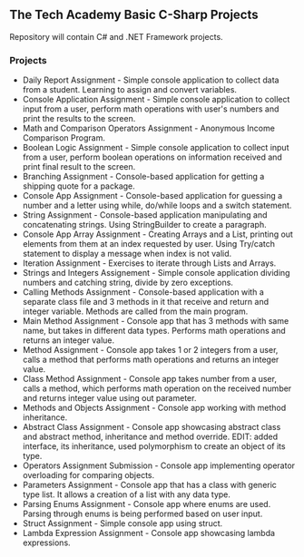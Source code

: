 ## The Tech Academy Basic C-Sharp Projects
 
Repository will contain C# and .NET Framework projects.

### Projects
* Daily Report Assignment - Simple console application to collect data from a student. Learning to assign and convert variables.
* Console Application Assignment - Simple console application to collect input from a user, perform math operations with user's numbers and print the results to the screen.
* Math and Comparison Operators Assignment - Anonymous Income Comparison Program.
* Boolean Logic Assignment - Simple console application to collect input from a user, perform boolean operations on information received and print final result to the screen.
* Branching Assignment - Console-based application for getting a shipping quote for a package.
* Console App Assignment - Console-based application for guessing a number and a letter using while, do/while loops and a switch statement.
* String Assignment - Console-based application manipulating and concatenating strings. Using StringBuilder to create a paragraph.
* Console App Array Assignment - Creating Arrays and a List, printing out elements from them at an index requested by user. Using Try/catch statement to display a message when index is not valid.
* Iteration Assignment - Exercises to iterate through Lists and Arrays.
* Strings and Integers Assignement - Simple console application dividing numbers and catching string, divide by zero exceptions.
* Calling Methods Assignment - Console-based application with a separate class file and 3 methods in it that receive and return and integer variable. Methods are called from the main program.
* Main Method Assignment - Console app that has 3 methods with same name, but takes in different data types. Performs math operations and returns an integer value.
* Method Assignment - Console app takes 1 or 2 integers from a user, calls a method that performs math operations and returns an integer value.
* Class Method Assignment - Console app takes  number from a user, calls a method, which performs math operation on the received number and returns integer value using out parameter.
* Methods and Objects Assignment - Console app working with method inheritance.
* Abstract Class Assignment - Console app showcasing abstract class and abstract method, inheritance and method override. EDIT: added interface, its inheritance, used polymorphism to create an object of its type.
* Operators Assignment Submission - Console app implementing operator overloading for comparing objects.
* Parameters Assignment - Console app that has a class with generic type list. It allows a creation of a list with any data type.
* Parsing Enums Assignment - Console app where enums are used. Parsing through enums is being performed based on user input.
* Struct Assignment - Simple console app using struct.
* Lambda Expression Assignment - Console app showcasing lambda expressions.
